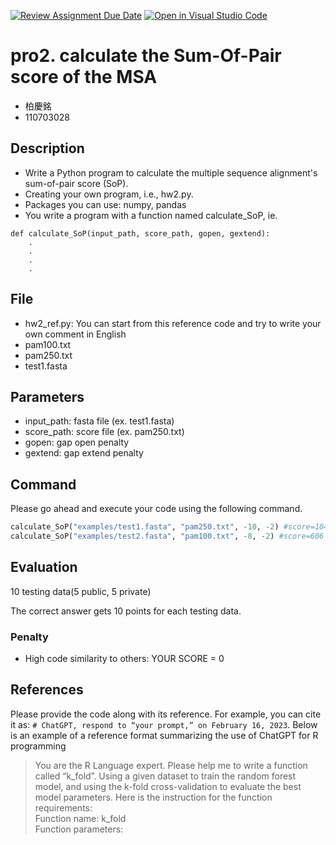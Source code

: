 [![Review Assignment Due Date](https://classroom.github.com/assets/deadline-readme-button-22041afd0340ce965d47ae6ef1cefeee28c7c493a6346c4f15d667ab976d596c.svg)](https://classroom.github.com/a/7w6EkU8D)
[![Open in Visual Studio Code](https://classroom.github.com/assets/open-in-vscode-2e0aaae1b6195c2367325f4f02e2d04e9abb55f0b24a779b69b11b9e10269abc.svg)](https://classroom.github.com/online_ide?assignment_repo_id=21136159&assignment_repo_type=AssignmentRepo)
# pro2. calculate the Sum-Of-Pair score of the MSA
* 柏慶銘
* 110703028

## Description

* Write a Python program to calculate the multiple sequence alignment's sum-of-pair score (SoP).
* Creating your own program, i.e., hw2.py.
* Packages you can use: numpy, pandas
* You write a program with a function named calculate_SoP, ie.
```
def calculate_SoP(input_path, score_path, gopen, gextend):
    .
    .
    .
    .
```

## File

* hw2_ref.py: You can start from this reference code and try to write your own comment in English
* pam100.txt
* pam250.txt
* test1.fasta

## Parameters

* input_path: fasta file (ex. test1.fasta)
* score_path: score file (ex. pam250.txt)
* gopen: gap open penalty
* gextend: gap extend penalty

## Command

Please go ahead and execute your code using the following command.


```Python
calculate_SoP("examples/test1.fasta", "pam250.txt", -10, -2) #score=1047
calculate_SoP("examples/test2.fasta", "pam100.txt", -8, -2) #score=606
```
 

## Evaluation

10 testing data(5 public, 5 private)

The correct answer gets 10 points for each testing data.

### Penalty

* High code similarity to others: YOUR SCORE = 0

## References
Please provide the code along with its reference. For example, you can cite it as: ```# ChatGPT, respond to “your prompt,” on February 16, 2023```. Below is an example of a reference format summarizing the use of ChatGPT for R programming

>You are the R Language expert.
>Please help me to write a function called “k_fold”.
>Using a given dataset to train the random forest model, and using the k-fold cross-validation to evaluate the best model parameters. Here is the instruction for the function requirements:\
>Function name: k_fold\
>Function parameters:
